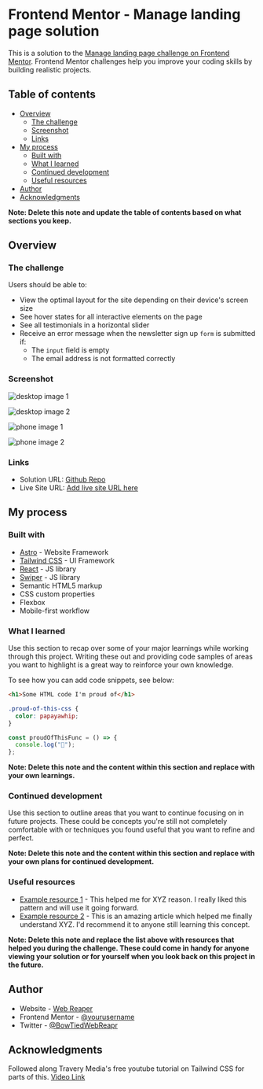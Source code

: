 # Frontend Mentor - Manage landing page solution

This is a solution to the [Manage landing page challenge on Frontend Mentor](https://www.frontendmentor.io/challenges/manage-landing-page-SLXqC6P5). Frontend Mentor challenges help you improve your coding skills by building realistic projects.

## Table of contents

- [Overview](#overview)
  - [The challenge](#the-challenge)
  - [Screenshot](#screenshot)
  - [Links](#links)
- [My process](#my-process)
  - [Built with](#built-with)
  - [What I learned](#what-i-learned)
  - [Continued development](#continued-development)
  - [Useful resources](#useful-resources)
- [Author](#author)
- [Acknowledgments](#acknowledgments)

**Note: Delete this note and update the table of contents based on what sections you keep.**

## Overview

### The challenge

Users should be able to:

- View the optimal layout for the site depending on their device's screen size
- See hover states for all interactive elements on the page
- See all testimonials in a horizontal slider
- Receive an error message when the newsletter sign up `form` is submitted if:
  - The `input` field is empty
  - The email address is not formatted correctly

### Screenshot

![desktop image 1](./solution/1440p_1.png)

![desktop image 2](./solution/1440p_2.png)

![phone image 1](./solution/375p_1.png)

![phone image 2](./solution/375p_2.png)

### Links

- Solution URL: [Github Repo](https://github.com/Boston343/manage-landing-page)
- Live Site URL: [Add live site URL here](https://your-live-site-url.com)

## My process

### Built with

- [Astro](https://astro.build/) - Website Framework
- [Tailwind CSS](https://tailwindcss.com/) - UI Framework
- [React](https://reactjs.org/) - JS library
- [Swiper](https://swiperjs.com/) - JS library
- Semantic HTML5 markup
- CSS custom properties
- Flexbox
- Mobile-first workflow

### What I learned

Use this section to recap over some of your major learnings while working through this project. Writing these out and providing code samples of areas you want to highlight is a great way to reinforce your own knowledge.

To see how you can add code snippets, see below:

```html
<h1>Some HTML code I'm proud of</h1>
```

```css
.proud-of-this-css {
  color: papayawhip;
}
```

```js
const proudOfThisFunc = () => {
  console.log("🎉");
};
```

**Note: Delete this note and the content within this section and replace with your own learnings.**

### Continued development

Use this section to outline areas that you want to continue focusing on in future projects. These could be concepts you're still not completely comfortable with or techniques you found useful that you want to refine and perfect.

**Note: Delete this note and the content within this section and replace with your own plans for continued development.**

### Useful resources

- [Example resource 1](https://www.example.com) - This helped me for XYZ reason. I really liked this pattern and will use it going forward.
- [Example resource 2](https://www.example.com) - This is an amazing article which helped me finally understand XYZ. I'd recommend it to anyone still learning this concept.

**Note: Delete this note and replace the list above with resources that helped you during the challenge. These could come in handy for anyone viewing your solution or for yourself when you look back on this project in the future.**

## Author

- Website - [Web Reaper](https://webreaper.dev/)
- Frontend Mentor - [@yourusername](https://www.frontendmentor.io/profile/Boston343)
- Twitter - [@BowTiedWebReapr](https://twitter.com/BowTiedWebReapr)

## Acknowledgments

Followed along Travery Media's free youtube tutorial on Tailwind CSS for parts of this. [Video Link](https://www.youtube.com/watch?v=dFgzHOX84xQ)
